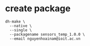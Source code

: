 # create package
```
dh-make \
  --native \
  --single \
  --packagename sensors_temp_1.0.0 \
  --email nguyenhoainam@ioit.ac.vn
```